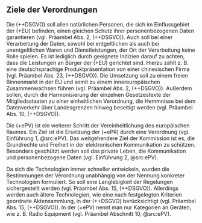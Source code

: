 ## Ziele der Verordnungen

Die (++DSGVO) soll allen natürlichen Personen, die sich im Einflussgebiet der (+EU) befinden, einen gleichen Schutz ihrer personenbezogenen Daten garantieren (vgl. Präambel Abs. 2, (++DSGVO)). Auch soll bei einer Verarbeitung der Daten, sowohl bei entgeltlichen als auch bei unentgeltlichen Waren und Dienstleistungen, der Ort der Verarbeitung keine Rolle spielen. Es ist lediglich durch geeignete Indizien darauf zu achten, dass die Leistungen an Bürger der (+EU) gerichtet sind. Hierzu zählt z. B. eine deutschsprachige Produktpräsentation von einer chinesischen Firma (vgl. Präambel Abs. 23, (++DSGVO)). Die Umsetzung soll zu einem freien Binnenmarkt in der EU und somit zu einem innereuropäischen Zusammenwachsen führen (vgl. Präambel Abs. 2, (++DSGVO)). Außerdem sollen, durch die Harmonisierung der einzelnen Gesetzestexte der Mitgliedsstaaten zu einer einheitlichen Verordnung, die Hemmnisse bei dem Datenverkehr über Landesgrenzen hinweg beseitigt werden (vgl. Präambel Abs. 10, (++DSGVO)).

Die (+ePV) ist ein weiterer Schritt der Vereinheitlichung des europäischen Raumes. Ein Ziel ist die Ersetzung der (+ePR) durch eine Verordnung (vgl. Einführung 1, @src:ePV). Das weitgehendere Ziel der Kommission ist es, die Grundrechte und Freiheit in der elektronischen Kommunikation zu schützen. Besonders geschützt werden soll das private Leben, die Kommunikation und personenbezogene Daten (vgl. Einführung 2, @src:ePV).

Da sich die Technologien immer schneller entwickeln, wurden die Bestimmungen der Verordnung unabhängig von der Nennung konkreter Technologien formuliert. So soll eine Langlebigkeit der Regelungen sichergestellt werden (vgl. Präambel Abs. 15, (++DSGVO)). Allerdings werden auch ältere Technologien, wie eine nach festgelegten Kriterien geordnete Aktensammlung, in der (++DSGVO) berücksichtigt (vgl. Präambel Abs. 15, (++DSGVO)). In der (+ePV) nennt man nur Kategorien an Geräten, wie z. B. Radio Equipment (vgl. Präambel Abschnitt 10, @src:ePV).
